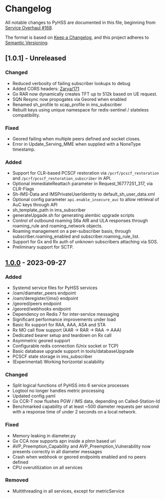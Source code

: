 # Changelog

All notable changes to PyHSS are documented in this file, beginning from [Service Overhaul #168](https://github.com/nickvsnetworking/pyhss/pull/168).

The format is based on [Keep a Changelog](https://keepachangelog.com/en/1.0.0/),
and this project adheres to [Semantic Versioning](https://semver.org/spec/v2.0.0.html).

## [1.0.1] - Unreleased

### Changed

- Reduced verbosity of failing subscriber lookups to debug
- Added CORS headers: [Zarya/171](https://github.com/nickvsnetworking/pyhss/pull/171)
- Gx RAR now dynamically creates TFT up to 512k based on UE request.
- SQN Resync now propogates via Geored when enabled 
- Renamed sh_profile to xcap_profile in ims_subscriber
- Rebuilt keys using unique namespace for redis-sentinel / stateless compatibility.

### Fixed

- Geored failing when multiple peers defined and socket closes.
- Error in Update_Serving_MME when supplied with a NoneType timestamp.

### Added

- Support for CLR-based PCSCF restoration via `/pcrf/pcscf_restoration` and `/pcrf/pcscf_restoration_subscriber` in API.
- Optional immediateReattach parameter in Request_16777251_317, via CLR-Flags
- Sh-IMS-Data and IMSPrivateUserIdentity to default_sh_user_data.xml
- Optional config parameter `api.enable_insecure_auc` to allow retrieval of AuC keys through API
- sh_template_path in ims_subscriber
- generateUpgade.sh for generating alembic upgrade scripts
- Control of outbound roaming S6a AIR and ULA responses through roaming_rule and roaming_network objects.
- Roaming management on a per-subscriber basis, through subscriber.roaming_enabled and subscriber.roaming_rule_list.
- Support for Gx and Rx auth of unknown subscribers attaching via SOS.
- Preliminary support for SCTP.

## [1.0.0] - 2023-09-27

### Added

 - Systemd service files for PyHSS services
 - /oam/diameter_peers endpoint
 - /oam/deregister/{imsi} endpoint
 - /geored/peers endpoint
 - /geored/webhooks endpoint
 - Dependency on Redis 7 for inter-service messaging
 - Significant performance improvements under load
 - Basic Rx support for RAA, AAA, ASA and STA
 - Rx MO call flow support (AAR -> RAR -> RAA -> AAA)
 - Dedicated bearer setup and teardown on Rx call
 - Asymmetric geored support
 - Configurable redis connection (Unix socket or TCP)
 - Basic database upgrade support in tools/databaseUpgrade
 - PCSCF state storage in ims_subscriber
 - (Experimental) Working horizontal scalability

### Changed

- Split logical functions of PyHSS into 6 service processes
- Logtool no longer handles metric processing
- Updated config.yaml
- Gx CCR-T now flushes PGW / IMS data, depending on Called-Station-Id
- Benchmarked capability of at least ~500 diameter requests per second with a response time of under 2 seconds on a local network.

### Fixed

 - Memory leaking in diameter.py
 - Gx CCA now supports apn inside a plmn based uri
 - AVP_Preemption_Capability and AVP_Preemption_Vulnerability now presents correctly in all diameter messages
 - Crash when webhook or geored endpoints enabled and no peers defined
 - CPU overutilization on all services

### Removed

- Multithreading in all services, except for metricService

[1.0.0]: https://github.com/nickvsnetworking/pyhss/releases/tag/1.0.0